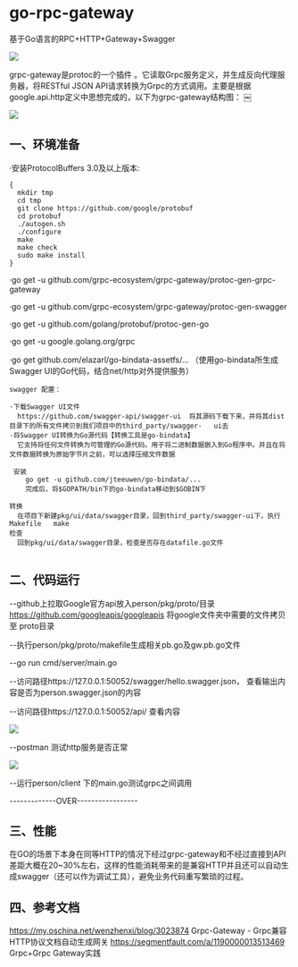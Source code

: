 # go-rpc-gateway
基于Go语言的RPC+HTTP+Gateway+Swagger

![](http://github.com/spider1998/go-rpc-gateway/img/grpc-icon.png)

grpc-gateway是protoc的一个插件 。它读取Grpc服务定义，并生成反向代理服务器，将RESTful JSON API请求转换为Grpc的方式调用。主要是根据 google.api.http定义中思想完成的，以下为grpc-gateway结构图： ￼ 

![](http://github.com/spider1998/go-rpc-gateway/img/grpc1.png)

一、环境准备
--

·安装ProtocolBuffers 3.0及以上版本:
```shell
{
  mkdir tmp
  cd tmp
  git clone https://github.com/google/protobuf
  cd protobuf
  ./autogen.sh
  ./configure
  make
  make check
  sudo make install
}
```

·go get -u github.com/grpc-ecosystem/grpc-gateway/protoc-gen-grpc-gateway

·go get -u github.com/grpc-ecosystem/grpc-gateway/protoc-gen-swagger

·go get -u github.com/golang/protobuf/protoc-gen-go

·go get -u google.golang.org/grpc

·go get github.com/elazarl/go-bindata-assetfs/...   （使用go-bindata所生成Swagger UI的Go代码，结合net/http对外提供服务）
```
swagger 配置：

·下载Swagger UI文件
  https://github.com/swagger-api/swagger-ui  将其源码下载下来，并将其dist目录下的所有文件拷贝到我们项目中的third_party/swagger-   ui去
·将Swagger UI转换为Go源代码【转换工具是go-bindata】
  它支持将任何文件转换为可管理的Go源代码。用于将二进制数据嵌入到Go程序中。并且在将文件数据转换为原始字节片之前，可以选择压缩文件数据

 安装
    go get -u github.com/jteeuwen/go-bindata/...
    完成后，将$GOPATH/bin下的go-bindata移动到$GOBIN下

转换
  在项目下新建pkg/ui/data/swagger目录，回到third_party/swagger-ui下，执行Makefile   make
检查
  回到pkg/ui/data/swagger目录，检查是否存在datafile.go文件
  
```



二、代码运行
--

--github上拉取Google官方api放入person/pkg/proto/目录  https://github.com/googleapis/googleapis 将google文件夹中需要的文件拷贝至     proto目录

--执行person/pkg/proto/makefile生成相关pb.go及gw.pb.go文件

--go run cmd/server/main.go
 
--访问路径https://127.0.0.1:50052/swagger/hello.swagger.json， 查看输出内容是否为person.swagger.json的内容

--访问路径https://127.0.0.1:50052/api/ 查看内容

   ![](http://github.com/spider1998/go-rpc-gateway/img/grpc2.png)


--postman 测试http服务是否正常

   ![](http://github.com/spider1998/go-rpc-gateway/img/grpc3.png)
   
--运行person/client 下的main.go测试grpc之间调用

-------------OVER-----------------



三、性能
--

在GO的场景下本身在同等HTTP的情况下经过grpc-gateway和不经过直接到API差距大概在20~30%左右，这样的性能消耗带来的是兼容HTTP并且还可以自动生成swagger（还可以作为调试工具），避免业务代码重写繁琐的过程。

四、参考文档
--

https://my.oschina.net/wenzhenxi/blog/3023874     Grpc-Gateway - Grpc兼容HTTP协议文档自动生成网关
https://segmentfault.com/a/1190000013513469       Grpc+Grpc Gateway实践



